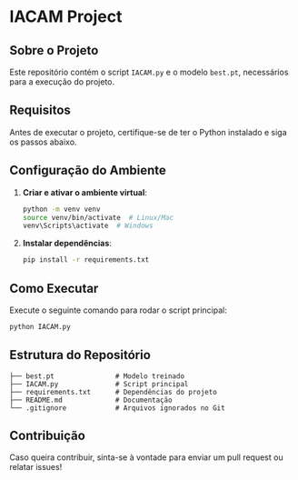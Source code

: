 # IACAM Project

## Sobre o Projeto
Este repositório contém o script `IACAM.py` e o modelo `best.pt`, necessários para a execução do projeto.

## Requisitos
Antes de executar o projeto, certifique-se de ter o Python instalado e siga os passos abaixo.

## Configuração do Ambiente
1. **Criar e ativar o ambiente virtual**:
   ```sh
   python -m venv venv
   source venv/bin/activate  # Linux/Mac
   venv\Scripts\activate  # Windows
   ```

2. **Instalar dependências**:
   ```sh
   pip install -r requirements.txt
   ```

## Como Executar
Execute o seguinte comando para rodar o script principal:
```sh
python IACAM.py
```

## Estrutura do Repositório
```
├── best.pt               # Modelo treinado
├── IACAM.py              # Script principal
├── requirements.txt      # Dependências do projeto
├── README.md             # Documentação
└── .gitignore            # Arquivos ignorados no Git
```

## Contribuição
Caso queira contribuir, sinta-se à vontade para enviar um pull request ou relatar issues!


